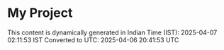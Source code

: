 # My Project

This content is dynamically generated in Indian Time (IST): 2025-04-07 02:11:53 IST
Converted to UTC: 2025-04-06 20:41:53 UTC

